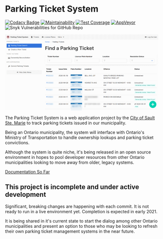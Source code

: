 # Parking Ticket System

[![Codacy Badge](https://img.shields.io/codacy/grade/3428568fcab54a1285b8e139e4fd9f41)](https://www.codacy.com/gh/cityssm/parking-ticket-system) [![Maintainability](https://img.shields.io/codeclimate/maintainability/cityssm/parking-ticket-system)](https://codeclimate.com/github/cityssm/parking-ticket-system/maintainability) [![Test Coverage](https://img.shields.io/codeclimate/coverage/cityssm/parking-ticket-system)](https://codeclimate.com/github/cityssm/parking-ticket-system/test_coverage) [![AppVeyor](https://img.shields.io/appveyor/build/dangowans/parking-ticket-system)](https://ci.appveyor.com/project/dangowans/parking-ticket-system) ![Snyk Vulnerabilities for GitHub Repo](https://img.shields.io/snyk/vulnerabilities/github/cityssm/parking-ticket-system)

![Parking Ticket Search](docs/images/ticket-search.png)

The Parking Ticket System is a web application project by the
[City of Sault Ste. Marie](https://saultstemarie.ca/)
to track parking tickets issued in our municipality.

Being an Ontario municipality, the system will interface with
Ontario's Ministry of Transportation to handle ownership lookups
and parking ticket convictions.

Although the system is quite niche, it's being released in an open source environment
in hopes to pool developer resources from other Ontario municipalities
looking to move away from older, legacy systems.

[Documentation So Far](/docs)

## This project is incomplete and under active development

Significant, breaking changes are happening with each commit.
It is not ready to run in a live environment yet.
Completion is expected in early 2021.

It is being shared in it's current state to start the dialog among
other Ontario municipalities and present an option to those who may be looking
to refresh their own parking ticket management systems in the near future.

